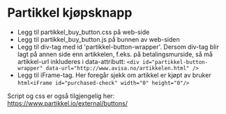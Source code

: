# Partikkel kjøpsknapp

* Legg til partikkel_buy_button.css på web-side
* Legg til partikkel_buy_button.js på bunnen av web-siden
* Legg til div-tag med id 'partikkel-button-wrapper'. Dersom div-tag blir lagt på annen side enn artikkelen, f.eks. på betalingsmurside, så må artikkel-url inkluderes i data-attributt:
`<div id="partikkel-button-wrapper" data-url="http://www.avisa.no/artikkelen.html" />`
* Legg til iFrame-tag. Her foregår sjekk om artikkel er kjøpt av bruker
`html<iFrame id="purchased-check" width="0" height="0"/>`

Script og css er også tilgjengelig her: https://www.partikkel.io/external/buttons/
